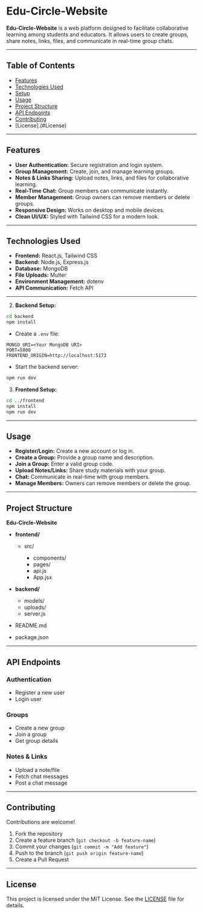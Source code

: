
# Edu-Circle-Website

**Edu-Circle-Website** is a  web platform designed to facilitate collaborative learning among students and educators. It allows users to create groups, share notes, links, files, and communicate in real-time group chats.

---

## Table of Contents

* [Features](#features)
* [Technologies Used](#technologies-used)
* [Setup](#Setup)
* [Usage](#usage)
* [Project Structure](#project-structure)
* [API Endpoints](#api-endpoints)
* [Contributing](#contributing)
* [License].(#License)


---

## Features

* **User Authentication:** Secure registration and login system.
* **Group Management:** Create, join, and manage learning groups.
* **Notes & Links Sharing:** Upload notes, links, and files for collaborative learning.
* **Real-Time Chat:** Group members can communicate instantly.
* **Member Management:** Group owners can remove members or delete groups.
* **Responsive Design:** Works on desktop and mobile devices.
* **Clean UI/UX:** Styled with Tailwind CSS for a modern look.

---

## Technologies Used

* **Frontend:** React.js, Tailwind CSS
* **Backend:** Node.js, Express.js
* **Database:** MongoDB
* **File Uploads:** Multer
* **Environment Management:** dotenv
* **API Communication:** Fetch API

---


2. **Backend Setup:**

```bash
cd backend
npm install
```

* Create a `.env` file:

```env
MONGO_URI=<Your MongoDB URI>
PORT=5000
FRONTEND_ORIGIN=http://localhost:5173
```

* Start the backend server:

```bash
npm run dev
```

3. **Frontend Setup:**

```bash
cd ../frontend
npm install
npm run dev
```

---

## Usage

* **Register/Login:** Create a new account or log in.
* **Create a Group:** Provide a group name and description.
* **Join a Group:** Enter a valid group code.
* **Upload Notes/Links:** Share study materials with your group.
* **Chat:** Communicate in real-time with group members.
* **Manage Members:** Owners can remove members or delete the group.

---

## Project Structure

**Edu-Circle-Website**

* **frontend/**

  * src/

    * components/
    * pages/
    * api.js
    * App.jsx
* **backend/**

  * models/
  * uploads/
  * server.js
* README.md
* package.json

---

## API Endpoints

### Authentication

* Register a new user
* Login user

### Groups

* Create a new group
* Join a group
* Get group details

### Notes & Links

* Upload a note/file
* Fetch chat messages
* Post a chat message

---


## Contributing

Contributions are welcome!

1. Fork the repository
2. Create a feature branch (`git checkout -b feature-name`)
3. Commit your changes (`git commit -m "Add feature"`)
4. Push to the branch (`git push origin feature-name`)
5. Create a Pull Request

---
## License

This project is licensed under the MIT License. See the [LICENSE](LICENSE) file for details.







